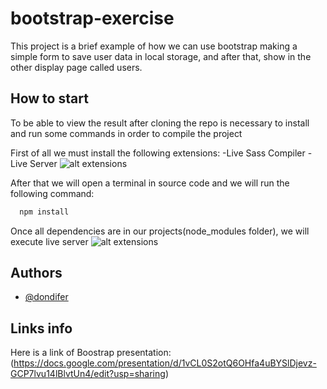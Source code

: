 # bootstrap-exercise

This project is a brief example of how we can use bootstrap making a simple form to save user data in local storage, and after that, show in the other display page called users.

## How to start

To be able to view the result after cloning the repo is necessary to install and run some commands in order to compile the project

First of all we must install the following extensions:
-Live Sass Compiler
-Live Server
![alt extensions](/bootstrap-exercise/src/assets/extensions.png)

After that we will open a terminal in source code and we will run the following command:

```bash
  npm install
```

Once all dependencies are in our projects(node_modules folder), we will execute live server
![alt extensions](/bootstrap-exercise/src/assets/live%20server.png)

## Authors

- [@dondifer](https://www.github.com/dondifer)

## Links info

Here is a link of Boostrap presentation: (https://docs.google.com/presentation/d/1vCL0S2otQ6OHfa4uBYSlDjevz-GCP7lvu14lBlvtUn4/edit?usp=sharing)

